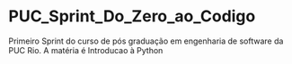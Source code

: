 # PUC_Sprint_Do_Zero_ao_Codigo
Primeiro Sprint do curso de pós graduação em engenharia de software da PUC Rio. A matéria é Introducao à Python

